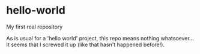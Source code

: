 # hello-world
My first real repository

As is usual for a 'hello world' project, this repo means nothing whatsoever...
It seems that I screwed it up (like that hasn't happened before!).
